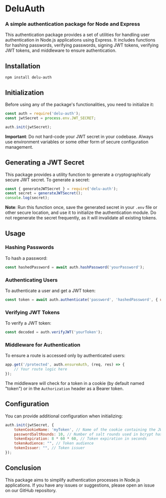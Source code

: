 # DeluAuth
### A simple authentication package for Node and Express

This authentication package provides a set of utilities for handling user authentication in Node.js applications using Express. It includes functions for hashing passwords, verifying passwords, signing JWT tokens, verifying JWT tokens, and middleware to ensure authentication.

## Installation

```
npm install delu-auth
```

## Initialization

Before using any of the package's functionalities, you need to initialize it:

```javascript
const auth = require('delu-auth');
const jwtSecret = process.env.JWT_SECRET;

auth.init(jwtSecret);
```

**Important**: Do not hard-code your JWT secret in your codebase. Always use environment variables or some other form of secure configuration management.

## Generating a JWT Secret

This package provides a utility function to generate a cryptographically secure JWT secret. To generate a secret:

```javascript
const { generateJWTSecret } = require('delu-auth');
const secret = generateJWTSecret();
console.log(secret);
```

**Note**: Run this function once, save the generated secret in your `.env` file or other secure location, and use it to initialize the authentication module. Do not regenerate the secret frequently, as it will invalidate all existing tokens.

## Usage

### Hashing Passwords

To hash a password:

```javascript
const hashedPassword = await auth.hashPassword('yourPassword');
```

### Authenticating Users

To authenticate a user and get a JWT token:

```javascript
const token = await auth.authenticate('password', 'hashedPassword', { userId: 123 });
```

### Verifying JWT Tokens

To verify a JWT token:

```javascript
const decoded = auth.verifyJWT('yourToken');
```

### Middleware for Authentication

To ensure a route is accessed only by authenticated users:

```javascript
app.get('/protected', auth.ensureAuth, (req, res) => {
    // Your route logic here
});
```

The middleware will check for a token in a cookie (by default named "token") or in the `Authorization` header as a Bearer token.

## Configuration

You can provide additional configuration when initializing:

```javascript
auth.init(jwtSecret, {
    tokenCookieName: 'myToken', // Name of the cookie containing the JWT token
    passwordSaltRounds: 10, // Number of salt rounds used in bcrypt hashing
    tokenExpiration: 8 * 60 * 60, // Token expiration in seconds
    tokenAudience: "", // Token audience
    tokenIssuer: "", // Token issuer
});
```

## Conclusion

This package aims to simplify authentication processes in Node.js applications. If you have any issues or suggestions, please open an issue on our GitHub repository.
